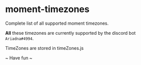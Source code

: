 # moment-timezones
Complete list of all supported moment timezones.

**All** these timezones are currently supported by the discord bot `Ariadna#4994`.

TimeZones are stored in timeZones.js

~ Have fun ~
